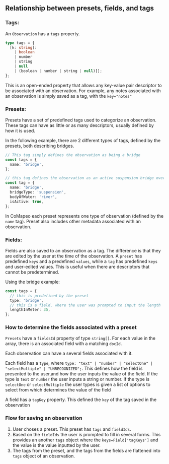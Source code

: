 ## Relationship between presets, fields, and tags

### Tags:

An `Observation` has a `tags` property.

```ts
type tags = {
  [k: string]:
    | boolean
    | number
    | string
    | null
    | (boolean | number | string | null)[];
};
```

This is an open-ended property that allows any key-value pair descriptor to be associated with an observation. For example, any notes associated with an observation is simply saved as a tag, with the `key="notes"`

### Presets:

Presets have a set of predefined tags used to categorize an observation. These tags can have as little or as many descriptors, usually defined by how it is used.

In the following example, there are 2 different types of tags, defined by the presets, both describing bridges.

```ts
// This tag simply defines the observation as being a bridge
const tags = {
  name: 'bridge',
};

// this tag defines the observation as an active suspension bridge over a river
const tag = {
  name: 'bridge',
  bridgeType: 'suspension',
  bodyOfWater: 'river',
  isActive: true,
};
```

In CoMapeo each preset represents one type of observation (defined by the `name` tag). Preset also includes other metadata associated with an observation.

### Fields:

Fields are also saved to an observation as a tag. The difference is that they are edited by the user at the time of the observation. A `preset` has predefined `keys` and a predefined `values`, while a `tag` has predefined `keys` and user-edited values. This is useful when there are descriptors that cannot be predetermined.

Using the bridge example:

```ts
const tags = {
  // this is predefined by the preset
  type: 'bridge',
  // this is a field, where the user was prompted to input the length
  lengthInMeter: 35,
};
```

### How to determine the fields associated with a preset

`Presets` have a `fieldsId` property of type `string[]`. For each value in the array, there is an associated field with a matching `docId`.

Each observation can have a several fields associated with it.

Each field has a `type`, where `type: "text" | "number" | "selectOne" | "selectMultiple" | "UNRECOGNIZED";`. This defines how the field is presented to the user,and how the user inputs the value of the field. If the type is `text` or `number` the user inputs a string or number. If the type is `selectOne` or `selectMultiple` the user types is given a list of options to select from which determines the value of the field

A field has a `tagKey` property. This defined the `key` of the tag saved in the observation

### Flow for saving an observation

1. User choses a preset. This preset has `tags` and `fieldIds`.
2. Based on the `fieldIds` the user is prompted to fill in several forms. This provides an another `tags` object where the `keys=Field['tagKeys']` and the value is the value inputted by the user.
3. The tags from the preset, and the tags from the fields are flattened into `tags` object of an observation.
